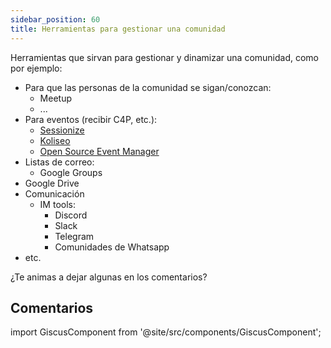 ```yaml
---
sidebar_position: 60
title: Herramientas para gestionar una comunidad
---
```


Herramientas que sirvan para gestionar y dinamizar una comunidad, como por ejemplo:

* Para que las personas de la comunidad se sigan/conozcan: 
  * Meetup
  * ...
* Para eventos (recibir C4P, etc.):
  * [Sessionize](https://sessionize.com/playbook/user-groups)
  * [Koliseo](https://koliseo.com/)
  * [Open Source Event Manager](https://github.com/openSUSE/osem)
* Listas de correo:
  * Google Groups
* Google Drive
* Comunicación
  * IM tools: 
    * Discord
    * Slack
    * Telegram
    * Comunidades de Whatsapp
* etc.

¿Te animas a dejar algunas en los comentarios?

## Comentarios

import GiscusComponent from '@site/src/components/GiscusComponent';

<GiscusComponent></GiscusComponent>